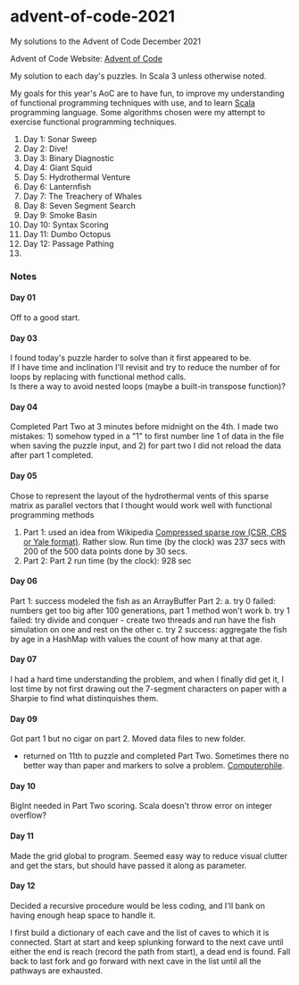 # advent-of-code-2021
My solutions to the Advent of Code December 2021

Advent of Code Website:  [Advent of Code](https://adventofcode.com)

My solution to each day's puzzles.  In Scala 3 unless otherwise noted.

My goals for this year's AoC are to have fun, to improve my understanding of functional
programming techniques with use, and to learn [Scala](https://www.scala-lang.org) programming language.
Some algorithms chosen were my attempt to exercise functional programming techniques.

1. Day  1: Sonar Sweep
2. Day  2: Dive!
3. Day  3: Binary Diagnostic
4. Day  4: Giant Squid
5. Day  5: Hydrothermal Venture
6. Day  6: Lanternfish
7. Day  7: The Treachery of Whales
8. Day  8: Seven Segment Search
9. Day  9: Smoke Basin
10. Day 10: Syntax Scoring
11. Day 11: Dumbo Octopus
12. Day 12: Passage Pathing
13. 

### Notes
#### Day 01
Off to a good start.

#### Day 03
I found today's puzzle harder to solve than it first appeared to be.  
If I have time and inclination I'll revisit and 
try to reduce the number of for loops by replacing with functional method calls.  
Is there a way to avoid nested loops (maybe a built-in transpose function)?

#### Day 04
Completed Part Two at 3 minutes before midnight on the 4th.  I made two mistakes: 1) somehow
typed in a "1" to first number line 1 of data in the file when saving the puzzle input, 
and 2) for part two I did not reload the data after part 1 completed.  

#### Day 05
Chose to represent the layout of the hydrothermal vents of this sparse matrix 
as parallel vectors that I thought
would work well with functional programming methods

1. Part 1: used an idea from Wikipedia 
[Compressed sparse row (CSR, CRS or Yale format)](https://en.wikipedia.org/wiki/Sparse_matrix#Compressed_sparse_row_(CSR,_CRS_or_Yale_format)).
Rather slow.  Run time (by the clock) was 237 secs with 200 of the 500 data points done by 30 secs.
2. Part 2:  Part 2 run time (by the clock): 928 sec

#### Day 06
Part 1:  success modeled the fish as an ArrayBuffer
Part 2:
a. try 0 failed:  numbers get too big after 100 generations, part 1 method won't work
b. try 1 failed: try divide and conquer - create two threads and run have the fish simulation on one and rest on the other
c. try 2 success:  aggregate the fish by age in a HashMap with values the count of how many at that age.

#### Day 07
I had a hard time understanding the problem, and when I finally did
get it, I lost time by not first drawing out the 7-segment characters on paper
with a Sharpie to find what distinquishes them.

#### Day 09
Got part 1 but no cigar on part 2.  Moved data files to new folder.
- returned on 11th to puzzle and completed Part Two.  Sometimes there no better way than paper and markers
to solve a problem.  [Computerphile](https://www.youtube.com/user/Computerphile).

#### Day 10
BigInt needed in Part Two scoring.  Scala doesn't throw error on integer overflow?

#### Day 11
Made the grid global to program. Seemed easy way to reduce visual clutter and 
get the stars, but should
have passed it along as parameter.

#### Day 12
Decided a recursive procedure would be less coding, and I'll bank
on having enough heap space to handle it.

I first build a dictionary of each cave and the list of caves to which it is connected.
Start at start and keep splunking forward to the next cave until either the end is reach (record the path from start),
a dead end is found.  Fall back to last fork and go forward with next cave in the list until all
the pathways are exhausted.

